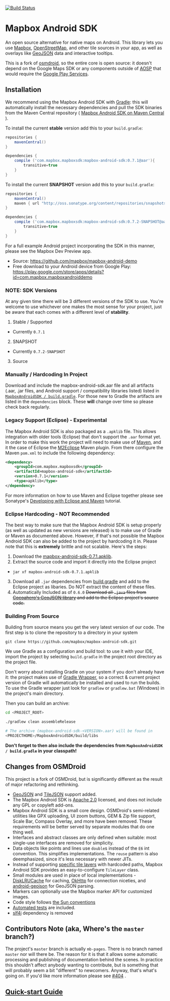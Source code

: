 [![Build Status](https://travis-ci.org/mapbox/mapbox-android-sdk.svg?branch=mb-pages)](https://travis-ci.org/mapbox/mapbox-android-sdk)

# Mapbox Android SDK

An open source alternative for native maps on Android. This library lets
you use [Mapbox](https://www.mapbox.com/), [OpenStreetMap](http://www.openstreetmap.org/),
and other tile sources in your app, as well as overlays like [GeoJSON](http://geojson.org/)
data and interactive tooltips.

This is a fork of [osmdroid](http://code.google.com/p/osmdroid/), so the entire
core is open source: it doesn't depend on the Google Maps SDK or any components
outside of [AOSP](https://source.android.com/) that would require the [Google Play Services](https://developer.android.com/google/play-services/).

## Installation

We recommend using the Mapbox Android SDK with [Gradle](http://www.gradle.org/):
this will automatically install the necessary dependencies and pull the SDK
binaries from the Maven Central repository ( [Mapbox Android SDK on Maven Central](http://search.maven.org/#artifactdetails%7Ccom.mapbox.mapboxsdk%7Cmapbox-android-sdk%7C0.2.3%7Cjar) ).

To install the current **stable** version add this to your `build.gradle`:

```groovy
repositories {
    mavenCentral()
}

dependencies {
    compile ('com.mapbox.mapboxsdk:mapbox-android-sdk:0.7.1@aar'){
        transitive=true
    }
}
```

To install the current **SNAPSHOT** version add this to your `build.gradle`:

```groovy
repositories {
    mavenCentral()
    maven { url "http://oss.sonatype.org/content/repositories/snapshots/" }
}

dependencies {
    compile ('com.mapbox.mapboxsdk:mapbox-android-sdk:0.7.2-SNAPSHOT@aar'){
        transitive=true
    }
}
```

For a full example Android project incorporating the SDK in this manner, please see the Mapbox Dev Preview app.

* Source: https://github.com/mapbox/mapbox-android-demo
* Free download to your Android device from Google Play: https://play.google.com/store/apps/details?id=com.mapbox.mapboxandroiddemo

### NOTE: SDK Versions
At any given time there will be 3 different versions of the SDK to use.  You're welcome to use whichever one makes the most sense for your project, just be aware that each comes with a different level of **stability**.

1. Stable / Supported
 * Currently `0.7.1`
2. SNAPSHOT
 * Currently `0.7.2-SNAPSHOT`
3. Source

### Manually / Hardcoding In Project

Download and include the mapbox-android-sdk.aar file and all
artifacts (.aar, .jar files, and Android support / compatibility libraries listed) listed in [`MapboxAndroidSDK / build.gradle`](https://github.com/mapbox/mapbox-android-sdk/blob/mb-pages/MapboxAndroidSDK/build.gradle).  For those new to Gradle the artifacts are listed in the `dependencies` block.
These **will** change over time so please check back regularly.


### Legacy Support (Eclipse) - Experimental

The Mapbox Android SDK is also packaged as a `.apklib` file.  This allows integration with older tools (Eclipse) that don't support the `.aar` format yet.  In order to make this work the project will need to make use of [Maven](http://maven.apache.org), and it the case of Eclipse the [M2Eclipse](http://eclipse.org/m2e/) Maven plugin.  From there configure the Maven `pom.xml` to include the following dependency:

```xml
<dependency>
    <groupId>com.mapbox.mapboxsdk</groupId>
    <artifactId>mapbox-android-sdk</artifactId>
    <version>0.7.1</version>
    <type>apklib</type>
</dependency>
```

For more information on how to use Maven and Eclipse together please see Sonatype's [Developing with Eclipse and Maven](http://books.sonatype.com/m2eclipse-book/reference/) tutorial.

### Eclipse Hardcoding - NOT Recommended

The best way to make sure that the Mapbox Android SDK is setup properly (as well as updated as new versions are released) is to make use of Gradle or Maven as documented above.  However, if that's not possible the Mapbox Android SDK can also be added to the project by hardcoding it in.  Please note that this is **extremely** brittle and not scalable.  Here's the steps:

1. Download the [mapbox-android-sdk-0.7.1.apklib](http://search.maven.org/remotecontent?filepath=com/mapbox/mapboxsdk/mapbox-android-sdk/0.7.1/mapbox-android-sdk-0.7.1.apklib).
2. Extract the source code and import it directly into the Eclipse project
  * `jar xf mapbox-android-sdk-0.7.1.apklib`
3. Download all `.jar` dependencies from [build.gradle](https://github.com/mapbox/mapbox-android-sdk/blob/mb-pages/MapboxAndroidSDK/build.gradle#L35-L39) and add to the Eclipse project as libaries.  Do NOT extract the content of these files.
4. Automatically Included as of `0.6.0` ~~Download all `.java` files from [Cocoahero's GeoJSON library](https://github.com/cocoahero/android-geojson/tree/master/androidgeojson/src/main/java/com) and add to the Eclipse project's source code.~~

### Building From Source

Building from source means you get the very latest version of our code.
The first step is to clone the repository to a directory in your system

    git clone https://github.com/mapbox/mapbox-android-sdk.git

We use Gradle as a configuration and build tool: to use it with your IDE,
import the project by selecting `build.gradle` in the project root directory
as the project file.

Don't worry about installing Gradle on your system if you don't already have
it:  the project makes use of [Gradle Wrapper]((http://www.gradle.org/docs/current/userguide/gradle_wrapper.html)), so a correct & current project
version of Gradle will automatically be installed and used to run the builds.
To use the Gradle wrapper just look for `gradlew`  or `gradlew.bat` (Windows)
in the project's main directory.

Then you can build an archive:

```sh
cd <PROJECT_ROOT>

./gradlew clean assembleRelease

# The archive (mapbox-android-sdk-<VERSION>.aar) will be found in
<PROJECTHOME>/MapboxAndroidSDK/build/libs
```

**Don't forget to then also include the dependencies from `MapboxAndroidSDK / build.gradle` in your classpath!**

## Changes from OSMDroid

This project is a fork of OSMDroid, but is significantly different as the result of major refactoring and rethinking.

* [GeoJSON](http://geojson.org/) and [TileJSON](https://www.mapbox.com/foundations/an-open-platform) support added.
* The Mapbox Android SDK is [Apache 2.0](http://www.apache.org/licenses/LICENSE-2.0.html) licensed, and does not include any GPL or copyleft add-ons.
* Mapbox Android SDK is a small core design. OSMDroid's semi-related utilities like GPX uploading, UI zoom buttons, GEM & Zip file support, Scale Bar, Compass Overlay, and more have been removed. These requirements will be better served by separate modules that do one thing well.
* Interfaces and abstract classes are only defined when suitable: most single-use interfaces are removed for simplicity.
* Data objects like points and lines use `double`s instead of the `E6` int convention. This simplifies implementations. The `reuse` pattern is also deemphasized, since it's less necessary with newer JITs.
* Instead of supporting [specific tile layers](https://github.com/osmdroid/osmdroid/tree/mb-pages/osmdroid-android/src/main/java/org/osmdroid/tileprovider/tilesource) with hardcoded paths, Mapbox Android SDK provides an easy-to-configure `TileLayer` class.
* Small modules are used in place of local implementations - [DiskLRUCache](https://github.com/JakeWharton/DiskLruCache) for caching, [OkHttp](http://square.github.io/okhttp/) for connection niceties, and [android-geojson](https://github.com/cocoahero/android-geojson) for GeoJSON parsing.
* Markers can optionally use the Mapbox marker API for customized images.
* Code style follows [the Sun conventions](https://github.com/mapbox/mapbox-android-sdk/blob/mb-pages/checks.xml)
* [Automated tests](https://github.com/mapbox/mapbox-android-sdk/blob/mb-pages/MapboxAndroidSDKTestApp/src/instrumentTest/java/com/mapbox/mapboxsdk/android/testapp/test/MainActivityTest.java) are included.
* [slf4j](http://www.slf4j.org/) dependency is removed

## Contributors Note (aka, Where's the `master` branch?)

The project's `master` branch is actually `mb-pages`.  There is no branch named `master` nor will there be.  The reason for it is that it allows some automatic processing and publishing of documentation behind the scenes.  In practice this shouldn't affect anybody wanting to contribute, but is something that will probably seem a bit "different" to newcomers.  Anyway, that's what's going on.  If you'd like more information please see [#404](https://github.com/mapbox/mapbox-android-sdk/issues/404) .

## [Quick-start Guide](https://github.com/mapbox/mapbox-android-sdk/blob/mb-pages/QUICKSTART.md)
